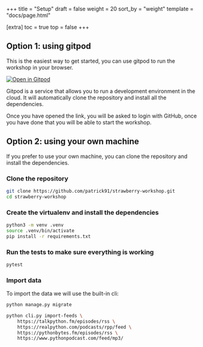 +++
title = "Setup"
draft = false
weight = 20
sort_by = "weight"
template = "docs/page.html"

[extra]
toc = true
top = false
+++

## Option 1: using gitpod

This is the easiest way to get started, you can use gitpod to run the workshop
in your browser.

[![Open in Gitpod](https://gitpod.io/button/open-in-gitpod.svg)](https://gitpod.io/#https://github.com/patrick91/strawberry-workshop)

Gitpod is a service that allows you to run a development environment in the
cloud. It will automatically clone the repository and install all the
dependencies.

Once you have opened the link, you will be asked to login with GitHub, once you
have done that you will be able to start the workshop.

## Option 2: using your own machine

If you prefer to use your own machine, you can clone the repository and install
the dependencies.

### Clone the repository

```bash
git clone https://github.com/patrick91/strawberry-workshop.git
cd strawberry-workshop
```

### Create the virtualenv and install the dependencies

```bash
python3 -m venv .venv
source .venv/bin/activate
pip install -r requirements.txt
```

### Run the tests to make sure everything is working

```bash
pytest
```

### Import data

To import the data we will use the built-in cli:

```bash
python manage.py migrate

python cli.py import-feeds \
    https://talkpython.fm/episodes/rss \
    https://realpython.com/podcasts/rpp/feed \
    https://pythonbytes.fm/episodes/rss \
    https://www.pythonpodcast.com/feed/mp3/
```

